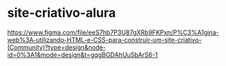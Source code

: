 # site-criativo-alura
https://www.figma.com/file/eeS7hb7P3U87gXRb9FKPxn/P%C3%A1gina-web%3A-utilizando-HTML-e-CSS-para-construir-um-site-criativo-(Community)?type=design&node-id=0%3A1&mode=design&t=gqgBGDAhUuSbArS6-1
